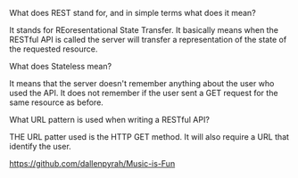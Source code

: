 What does REST stand for, and in simple terms what does it mean?

It stands for REoresentational State Transfer. It basically means when the RESTful API is called the server will transfer a representation of the state of the requested resource.



What does Stateless mean?

It means that the server doesn't remember anything about the user who used the API. It does not remember if the user sent a GET request for the same resource as before.


What URL pattern is used when writing a RESTful API?

THE URL patter used is the HTTP GET method. It will also require a URL that identify the user. 

https://github.com/dallenpyrah/Music-is-Fun